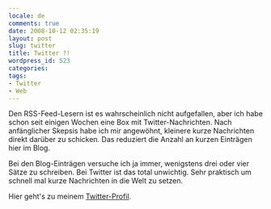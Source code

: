 ```yaml
---
locale: de
comments: true
date: 2008-10-12 02:35:19
layout: post
slug: twitter
title: Twitter ?!
wordpress_id: 523
categories:
tags:
- Twitter
- Web
---
```


Den RSS-Feed-Lesern ist es wahrscheinlich nicht aufgefallen, aber ich habe
schon seit einigen Wochen eine Box mit Twitter-Nachrichten. Nach anfänglicher
Skepsis habe ich mir angewöhnt, kleinere kurze Nachrichten direkt darüber zu
schicken. Das reduziert die Anzahl an kurzen Einträgen hier im Blog.

Bei den Blog-Einträgen versuche ich ja immer, wenigstens drei oder vier Sätze
zu schreiben. Bei Twitter ist das total unwichtig. Sehr praktisch um schnell
mal kurze Nachrichten in die Welt zu setzen.

Hier geht's zu meinem [Twitter-Profil](http://twitter.com/bodum).


